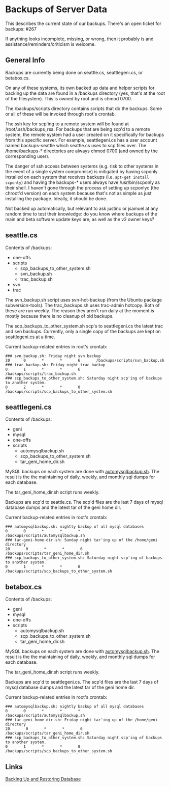 # Backups of Server Data

This describes the current state of our backups. There's an open ticket for backups: #267

If anything looks incomplete, missing, or wrong, then it probably is and assistance/reminders/criticism is welcome.

## General Info

Backups are currently being done on seattle.cs, seattlegeni.cs, or betabox.cs.

On any of these systems, its own backed up data and helper scripts for backing up the data are found in a /backups directory (yes, that's at the root of the filesystem). This is owned by root and is chmod 0700.

The /backups/scripts directory contains scripts that do the backups. Some or all of these will be invoked through root's crontab.

The ssh key for scp'ing to a remote system will be found at /root/.ssh/backups_rsa. For backups that are being scp'd to a remote system, the remote system had a user created on it specifically for backups from this specific server. For example, seattlegeni.cs has a user account named backups-seattle which seattle.cs uses to scp files over. The /home/backups-* directories are always chmod 0700 (and owned by the corresponding user).

The danger of ssh access between systems (e.g. risk to other systems in the event of a single system compromise) is mitigated by having scponly installed on each system that receives backups (i.e. `apt-get install scponly`) and having the backups-* users always have /usr/bin/scponly as their shell. I haven't gone through the process of setting up scponlyc (the chroot'd version) on each system because that's not as simple as just installing the package. Ideally, it should be done.

Not backed up automatically, but relevant to ask justinc or jsamuel at any random time to test their knowledge: do you know where backups of the main and beta software update keys are, as well as the v2 owner keys?

## seattle.cs

Contents of /backups:
  * one-offs
  * scripts
    * scp_backups_to_other_system.sh
    * svn_backup.sh
    * trac_backup.sh
  * svn
  * trac

The svn_backup.sh script uses svn-hot-backup (from the Ubuntu package subversion-tools). The trac_backups.sh uses trac-admin hotcopy. Both of these are run weekly. The reason they aren't run daily at the moment is mostly because there is no cleanup of old backups.

The scp_backups_to_other_system.sh scp's to seattlegeni.cs the latest trac and svn backups. Currently, only a single copy of the backups are kept on seattlegeni.cs at a time.

Current backup-related entries in root's crontab:
```
### svn_backup.sh: Friday night svn backup
20      0       *       *       6       /backups/scripts/svn_backup.sh
### trac_backup.sh: Friday night trac backup
0       1       *       *       6       /backups/scripts/trac_backup.sh
### scp_backups_to_other_system.sh: Saturday night scp'ing of backups to another system.
0       2       *       *       0       /backups/scripts/scp_backups_to_other_system.sh
```

## seattlegeni.cs

Contents of /backups:
  * geni
  * mysql
  * one-offs
  * scripts
    * automysqlbackup.sh
    * scp_backups_to_other_system.sh
    * tar_geni_home_dir.sh

MySQL backups on each system are done with [automysqlbackup.sh](http://sourceforge.net/projects/automysqlbackup/). The result is the the maintaining of daily, weekly, and monthly sql dumps for each database.

The tar_geni_home_dir.sh script runs weekly.

Backups are scp'd to seattle.cs. The scp'd files are the last 7 days of mysql database dumps and the latest tar of the geni home dir.

Current backup-related entries in root's crontab:
```
### automysqlbackup.sh: nightly backup of all mysql databases
0       0       *       *       *       /backups/scripts/automysqlbackup.sh
### tar-geni-home-dir.sh: Sunday night tar'ing up of the /home/geni directory
20       0       *       *       6       /backups/scripts/tar_geni_home_dir.sh
### scp_backups_to_other_system.sh: Saturday night scp'ing of backups to another system.
0       1       *       *       0       /backups/scripts/scp_backups_to_other_system.sh
```

## betabox.cs

Contents of /backups:
  * geni
  * mysql
  * one-offs
  * scripts
    * automysqlbackup.sh
    * scp_backups_to_other_system.sh
    * tar_geni_home_dir.sh

MySQL backups on each system are done with [automysqlbackup.sh](http://sourceforge.net/projects/automysqlbackup/). The result is the the maintaining of daily, weekly, and monthly sql dumps for each database.

The tar_geni_home_dir.sh script runs weekly.

Backups are scp'd to seattlegeni.cs. The scp'd files are the last 7 days of mysql database dumps and the latest tar of the geni home dir.

Current backup-related entries in root's crontab:
```
### automysqlbackup.sh: nightly backup of all mysql databases
0       0       *       *       *       /backups/scripts/automysqlbackup.sh
### tar-geni-home-dir.sh: Friday night tar'ing up of the /home/geni directory
20       0       *       *       6       /backups/scripts/tar_geni_home_dir.sh
### scp_backups_to_other_system.sh: Saturday night scp'ing of backups to another system.
0       1       *       *       0       /backups/scripts/scp_backups_to_other_system.sh
```

## Links
[Backing Up and Restoring Database](http://www.thegeekstuff.com/2008/09/backup-and-restore-mysql-database-using-mysqldump/)